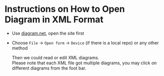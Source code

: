 # Instructions on How to Open Diagram in XML Format
- Use [diagram.net](https://app.diagrams.net/), open the site first 
- Choose `File` -> `Open form` -> `Device` (if there is a local repo) or any other method

  Then we could read or edit XML diagrams.   
  Please note that each XML file got multiple diagrams, you may click on different diagrams from the foot bar. 

